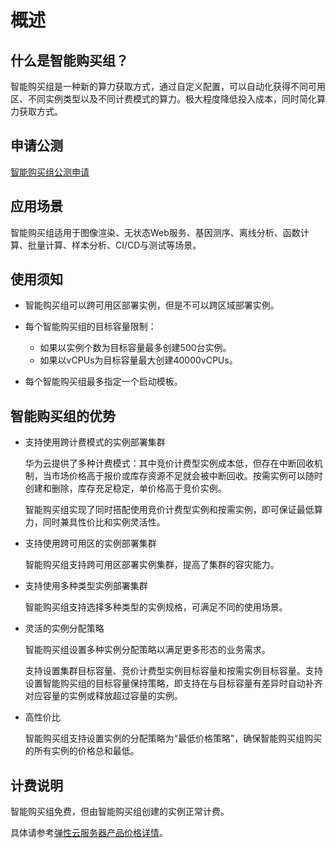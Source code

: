 # 概述<a name="ZH-CN_TOPIC_0000001093231574"></a>

## 什么是智能购买组？<a name="section7341539163817"></a>

智能购买组是一种新的算力获取方式，通过自定义配置，可以自动化获得不同可用区、不同实例类型以及不同计费模式的算力。极大程度降低投入成本，同时简化算力获取方式。

## 申请公测<a name="section95733094719"></a>

[智能购买组公测申请](https://account.huaweicloud.com/usercenter/?region=cn-north-1#/applyBeta?serviceCodeP=ecs_alg)

## 应用场景<a name="section4630148204113"></a>

智能购买组适用于图像渲染、无状态Web服务、基因测序、离线分析、函数计算、批量计算、样本分析、CI/CD与测试等场景。

## 使用须知<a name="section2391216467"></a>

-   智能购买组可以跨可用区部署实例，但是不可以跨区域部署实例。
-   每个智能购买组的目标容量限制：
    -   如果以实例个数为目标容量最多创建500台实例。
    -   如果以vCPUs为目标容量最大创建40000vCPUs。

-   每个智能购买组最多指定一个启动模板。

## 智能购买组的优势<a name="section1439518301565"></a>

-   支持使用跨计费模式的实例部署集群

    华为云提供了多种计费模式：其中竞价计费型实例成本低，但存在中断回收机制，当市场价格高于报价或库存资源不足就会被中断回收。按需实例可以随时创建和删除，库存充足稳定，单价格高于竞价实例。

    智能购买组实现了同时搭配使用竞价计费型实例和按需实例，即可保证最低算力，同时兼具性价比和实例灵活性。

-   支持使用跨可用区的实例部署集群

    智能购买组支持跨可用区部署实例集群，提高了集群的容灾能力。

-   支持使用多种类型实例部署集群

    智能购买组支持选择多种类型的实例规格，可满足不同的使用场景。

-   灵活的实例分配策略

    智能购买组设置多种实例分配策略以满足更多形态的业务需求。

    支持设置集群目标容量、竞价计费型实例目标容量和按需实例目标容量。支持设置智能购买组的目标容量保持策略，即支持在与目标容量有差异时自动补齐对应容量的实例或释放超过容量的实例。

-   高性价比

    智能购买组支持设置实例的分配策略为“最低价格策略”，确保智能购买组购买的所有实例的价格总和最低。


## 计费说明<a name="section18368617413"></a>

智能购买组免费，但由智能购买组创建的实例正常计费。

具体请参考[弹性云服务器产品价格详情](https://www.huaweicloud.com/pricing.html?tab=detail#/ecs)。

